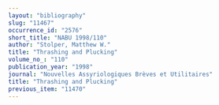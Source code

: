 ```yaml
---
layout: "bibliography"
slug: "11467"
occurrence_id: "2576"
short_title: "NABU 1998/110"
author: "Stolper, Matthew W."
title: "Thrashing and Plucking"
volume_no_: "110"
publication_year: "1998"
journal: "Nouvelles Assyriologiques Brèves et Utilitaires"
title: "Thrashing and Plucking"
previous_item: "11470"
---
```


